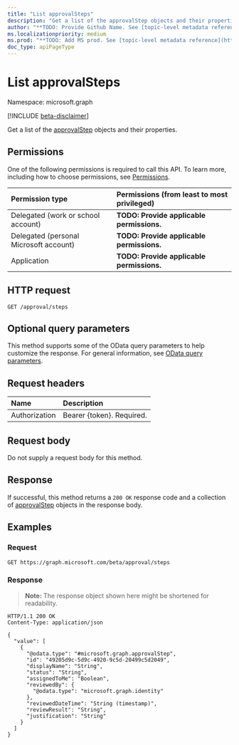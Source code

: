 ```yaml
---
title: "List approvalSteps"
description: "Get a list of the approvalStep objects and their properties."
author: "**TODO: Provide Github Name. See [topic-level metadata reference](https://msgo.azurewebsites.net/add/document/guidelines/metadata.html#topic-level-metadata)**"
ms.localizationpriority: medium
ms.prod: "**TODO: Add MS prod. See [topic-level metadata reference](https://msgo.azurewebsites.net/add/document/guidelines/metadata.html#topic-level-metadata)**"
doc_type: apiPageType
---
```


# List approvalSteps
Namespace: microsoft.graph

[!INCLUDE [beta-disclaimer](../../includes/beta-disclaimer.md)]

Get a list of the [approvalStep](../resources/approvalstep.md) objects and their properties.

## Permissions
One of the following permissions is required to call this API. To learn more, including how to choose permissions, see [Permissions](/graph/permissions-reference).

|Permission type|Permissions (from least to most privileged)|
|:---|:---|
|Delegated (work or school account)|**TODO: Provide applicable permissions.**|
|Delegated (personal Microsoft account)|**TODO: Provide applicable permissions.**|
|Application|**TODO: Provide applicable permissions.**|

## HTTP request

<!-- {
  "blockType": "ignored"
}
-->
``` http
GET /approval/steps
```

## Optional query parameters
This method supports some of the OData query parameters to help customize the response. For general information, see [OData query parameters](/graph/query-parameters).

## Request headers
|Name|Description|
|:---|:---|
|Authorization|Bearer {token}. Required.|

## Request body
Do not supply a request body for this method.

## Response

If successful, this method returns a `200 OK` response code and a collection of [approvalStep](../resources/approvalstep.md) objects in the response body.

## Examples

### Request
<!-- {
  "blockType": "request",
  "name": "list_approvalstep"
}
-->
``` http
GET https://graph.microsoft.com/beta/approval/steps
```


### Response
>**Note:** The response object shown here might be shortened for readability.
<!-- {
  "blockType": "response",
  "truncated": true,
  "@odata.type": "Collection(microsoft.graph.approvalStep)"
}
-->
``` http
HTTP/1.1 200 OK
Content-Type: application/json

{
  "value": [
    {
      "@odata.type": "#microsoft.graph.approvalStep",
      "id": "49205d9c-5d9c-4920-9c5d-20499c5d2049",
      "displayName": "String",
      "status": "String",
      "assignedToMe": "Boolean",
      "reviewedBy": {
        "@odata.type": "microsoft.graph.identity"
      },
      "reviewedDateTime": "String (timestamp)",
      "reviewResult": "String",
      "justification": "String"
    }
  ]
}
```

